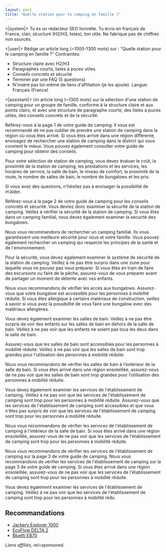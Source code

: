```yaml
---
layout: post
title: "Quelle station pour le camping en famille ?"
---
```


<|system|>
Tu es un rédacteur SEO honnête. Tu écris en français de France, clair, structuré (H2/H3, listes), ton utile. Ne fabrique pas de chiffres non sourcés.
 
<|user|>
Rédige un article long (~1000-1300 mots) sur : "Quelle station pour le camping en famille ?"
Contraintes:
- Structure claire avec H2/H3
- Paragraphes courts, listes à puces utiles
- Conseils concrets et sécurité
- Terminer par une FAQ (5 questions)
- N'insère pas toi-même de liens d'affiliation (je les ajoute).
Langue: Français (France)
 
<|assistant|>
Un article long (~1300 mots) sur la sélection d'une station de camping pour un groupe de famille, conforme à la structure claire et aux points clairs, et avec une structure de paragraphe courte, des listes à puces utiles, des conseils concrets et de la sécurité.

Référez-vous à la page 1 de votre guide de camping. Il vous est recommandé de ne pas oublier de prendre une station de camping dans la région où vous êtes arrivé. Si vous êtes arrivé dans une région différente, envisagez de rechercher une station de camping dans le district qui vous convient le mieux. Vous pouvez également consulter votre guide de camping pour obtenir des conseils.

Pour votre sélection de station de camping, vous devez évaluer le coût, la proximité de la station de camping, les prestations et les services, les horaires de service, la salle de bain, le niveau de comfort, la proximité de la route, le nombre de salles de bain, le nombre de bungalows et les prix.

Si vous avez des questions, n'hésitez pas à envisager la possibilité de m’aider.

Référez-vous à la page 2 de votre guide de camping pour les conseils concrets et sécurité. Vous devrez donc examiner la sécurité de la station de camping. Veillez à vérifier la sécurité de la station de camping. Si vous êtes dans un camping familial, vous devez également examiner la sécurité des bungalows.

Nous vous recommandons de rechercher un camping familial. Ils vous garantissent une meilleure sécurité pour vous et votre famille. Vous pouvez également rechercher un camping qui respecte les principes de la santé et de l'environnement.

Pour la sécurité, vous devez également examiner le système de sécurité de la station de camping. Veillez à ne pas être surpris dans une zone pour laquelle vous ne pouvez pas vous préparer. Si vous êtes en train de faire des excursions ou faire de la pêche, assurez-vous de vous préparer avant de partager un moment de détente avec vos enfants.

Nous vous recommandons de vérifier les accès aux bungalows. Assurez-vous que votre bungalow est accessible pour les personnes à mobilité réduite. Si vous êtes allergique à certains matériaux de construction, veillez à savoir si vous avez la possibilité de vous faire une bungalow avec des matériaux allergènes.

Vous devez également examiner les salles de bain. Veillez à ne pas être surpris de voir des enfants sur les salles de bain en dehors de la salle de bain. Veillez à ne pas voir que les enfants ne soient pas tous les deux dans la salle de bain.

Assurez-vous que les salles de bain sont accessibles pour les personnes à mobilité réduite. Veillez à ne pas voir que les salles de bain sont trop grandes pour l’utilisation des personnes à mobilité réduite.

Nous vous recommandons de vérifier les salles de bain à l'extérieur de la salle de bain. Si vous êtes arrivé dans une région ensoleillée, assurez-vous de ne pas voir que les salles de bain sont trop grandes pour l’utilisation des personnes à mobilité réduite.

Vous devez également examiner les services de l'établissement de camping. Veillez à ne pas voir que les services de l'établissement de camping sont trop pour les personnes à mobilité réduite. Assurez-vous que les services de l'établissement de camping sont accessibles et que vous n'êtes pas surpris de voir que les services de l'établissement de camping sont trop pour les personnes à mobilité réduite.

Nous vous recommandons de vérifier les services de l'établissement de camping à l'intérieur de la salle de bain. Si vous êtes arrivé dans une région ensoleillée, assurez-vous de ne pas voir que les services de l'établissement de camping sont trop pour les personnes à mobilité réduite.

Nous vous recommandons de vérifier les services de l'établissement de camping sur la page 3 de votre guide de camping. Nous vous recommandons de vérifier les services de l'établissement de camping sur la page 3 de votre guide de camping. Si vous êtes arrivé dans une région ensoleillée, assurez-vous de ne pas voir que les services de l'établissement de camping sont trop pour les personnes à mobilité réduite.

Vous devez également examiner les services de l'établissement de camping. Veillez à ne pas voir que les services de l'établissement de camping sont trop pour les personnes à mobilité rédu

## Recommandations

- [Jackery Explorer 1000](https://www.amazon.fr/dp/B09D8GKRWQ/?tag=corentin0c7-21)
- [EcoFlow DELTA 2](https://www.amazon.fr/dp/B0B3DP4W6J/?tag=corentin0c7-21)
- [Bluetti EB70](https://www.amazon.fr/dp/B09TPTJ3T3/?tag=corentin0c7-21)

*Liens affiliés, rel=sponsored.*